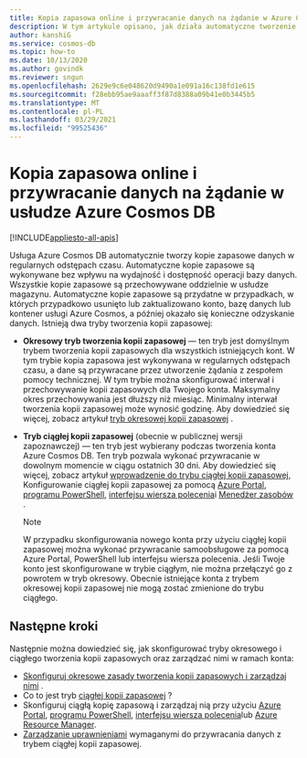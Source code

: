 ```yaml
---
title: Kopia zapasowa online i przywracanie danych na żądanie w Azure Cosmos DB.
description: W tym artykule opisano, jak działa automatyczne tworzenie kopii zapasowej, przywracanie danych na żądanie. Wyjaśniono również różnicę między ciągłymi i okresowymi trybami kopii zapasowych.
author: kanshiG
ms.service: cosmos-db
ms.topic: how-to
ms.date: 10/13/2020
ms.author: govindk
ms.reviewer: sngun
ms.openlocfilehash: 2629e9c6e048620d9490a1e091a16c138fd1e615
ms.sourcegitcommit: f28ebb95ae9aaaff3f87d8388a09b41e0b3445b5
ms.translationtype: MT
ms.contentlocale: pl-PL
ms.lasthandoff: 03/29/2021
ms.locfileid: "99525436"
---
```

# <a name="online-backup-and-on-demand-data-restore-in-azure-cosmos-db"></a>Kopia zapasowa online i przywracanie danych na żądanie w usłudze Azure Cosmos DB
[!INCLUDE[appliesto-all-apis](includes/appliesto-all-apis.md)]

Usługa Azure Cosmos DB automatycznie tworzy kopie zapasowe danych w regularnych odstępach czasu. Automatyczne kopie zapasowe są wykonywane bez wpływu na wydajność i dostępność operacji bazy danych. Wszystkie kopie zapasowe są przechowywane oddzielnie w usłudze magazynu. Automatyczne kopie zapasowe są przydatne w przypadkach, w których przypadkowo usunięto lub zaktualizowano konto, bazę danych lub kontener usługi Azure Cosmos, a później okazało się konieczne odzyskanie danych. Istnieją dwa tryby tworzenia kopii zapasowej:

* **Okresowy tryb tworzenia kopii zapasowej** — ten tryb jest domyślnym trybem tworzenia kopii zapasowych dla wszystkich istniejących kont. W tym trybie kopia zapasowa jest wykonywana w regularnych odstępach czasu, a dane są przywracane przez utworzenie żądania z zespołem pomocy technicznej. W tym trybie można skonfigurować interwał i przechowywanie kopii zapasowych dla Twojego konta. Maksymalny okres przechowywania jest dłuższy niż miesiąc. Minimalny interwał tworzenia kopii zapasowej może wynosić godzinę.  Aby dowiedzieć się więcej, zobacz artykuł [tryb okresowej kopii zapasowej](configure-periodic-backup-restore.md) .

* **Tryb ciągłej kopii zapasowej** (obecnie w publicznej wersji zapoznawczej) — ten tryb jest wybierany podczas tworzenia konta Azure Cosmos DB. Ten tryb pozwala wykonać przywracanie w dowolnym momencie w ciągu ostatnich 30 dni. Aby dowiedzieć się więcej, zobacz artykuł [wprowadzenie do trybu ciągłej kopii zapasowej](continuous-backup-restore-introduction.md), Konfigurowanie ciągłej kopii zapasowej za pomocą [Azure Portal](continuous-backup-restore-portal.md), [programu PowerShell](continuous-backup-restore-powershell.md), [interfejsu wiersza polecenia](continuous-backup-restore-command-line.md)i [Menedżer zasobów](continuous-backup-restore-template.md) .

  > [!NOTE]
  > W przypadku skonfigurowania nowego konta przy użyciu ciągłej kopii zapasowej można wykonać przywracanie samoobsługowe za pomocą Azure Portal, PowerShell lub interfejsu wiersza polecenia. Jeśli Twoje konto jest skonfigurowane w trybie ciągłym, nie można przełączyć go z powrotem w tryb okresowy. Obecnie istniejące konta z trybem okresowej kopii zapasowej nie mogą zostać zmienione do trybu ciągłego.  

## <a name="next-steps"></a>Następne kroki

Następnie można dowiedzieć się, jak skonfigurować tryby okresowego i ciągłego tworzenia kopii zapasowych oraz zarządzać nimi w ramach konta:

* [Skonfiguruj okresowe zasady tworzenia kopii zapasowych i zarządzaj nimi](configure-periodic-backup-restore.md) .
* Co to jest tryb [ciągłej kopii zapasowej](continuous-backup-restore-introduction.md) ?
* Skonfiguruj ciągłą kopię zapasową i zarządzaj nią przy użyciu [Azure Portal](continuous-backup-restore-portal.md), [programu PowerShell](continuous-backup-restore-powershell.md), [interfejsu wiersza polecenia](continuous-backup-restore-command-line.md)lub [Azure Resource Manager](continuous-backup-restore-template.md).
* [Zarządzanie uprawnieniami](continuous-backup-restore-permissions.md) wymaganymi do przywracania danych z trybem ciągłej kopii zapasowej.

